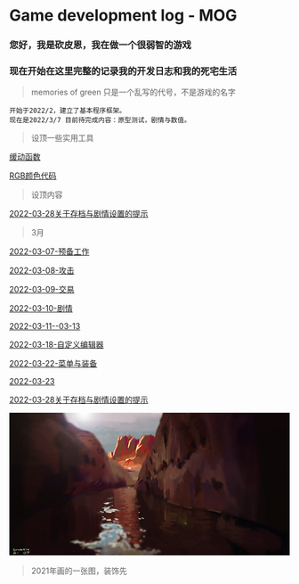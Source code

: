 # Game development log - MOG
### 您好，我是砍皮恩，我在做一个很弱智的游戏
### 现在开始在这里完整的记录我的开发日志和我的死宅生活
> memories of green 只是一个乱写的代号，不是游戏的名字

```
开始于2022/2，建立了基本程序框架。
现在是2022/3/7 目前待完成内容：原型测试，剧情与数值。
```

> 设顶一些实用工具

[缓动函数](https://easings.net/cn)

[RGB颜色代码](https://www.rapidtables.org/zh-CN/web/color/RGB_Color.html)

> 设顶内容

[2022-03-28关于存档与剧情设置的提示](./aboutdev_20220328.html)

> 3月

[2022-03-07-预备工作](./aboutdev_20220307.html)  

[2022-03-08-攻击](./aboutdev_20220308.html)

[2022-03-09-交易](./aboutdev_20220309.html)

[2022-03-10-剧情](./aboutdev_20220310.html)

[2022-03-11--03-13](./aboutdev_20220311.html)

[2022-03-18-自定义编辑器](./aboutdev_20220318.html)

[2022-03-22-菜单与装备](./aboutdev_20220322.html)

[2022-03-23](./aboutdev_20220323.html)

[2022-03-28关于存档与剧情设置的提示](./aboutdev_20220328.html)






![image](/assets/images/bg0.png)
> 2021年画的一张图，装饰先













